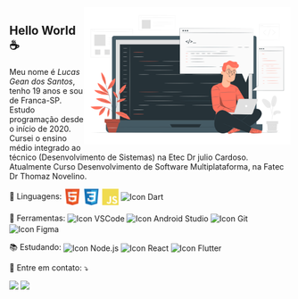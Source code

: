 <img src="https://raw.githubusercontent.com/LucasTKP/LucasTKP/main/image.svg" min-width="370px" max-width="370px" width="370px" align="right" alt="Notebook">

<h2>Hello World ☕</h2>

<p style="font-size:14px" align="left"> 
    Meu nome é <em>Lucas Gean dos Santos</em>, tenho 19 anos e sou de Franca-SP.<br>
    Estudo programação desde o início de 2020.<br>
    Cursei o ensino médio integrado ao técnico (Desenvolvimento de Sistemas) na Etec Dr julio Cardoso.
    Atualmente Curso Desenvolvimento de Software Multiplataforma, na Fatec Dr Thomaz Novelino.
</p>

<p align="left">🦄 Linguagens:
    <img align="center" alt="Icon HTML" height="30" title="HTML" src="https://raw.githubusercontent.com/devicons/devicon/master/icons/html5/html5-original.svg" />
    <img align="center" alt="Icon CSS" height="30" title="CSS" src="https://raw.githubusercontent.com/devicons/devicon/master/icons/css3/css3-original.svg" />
    <img align="center" alt="Icon Javascript" height="30" title="Javascript" src="https://raw.githubusercontent.com/devicons/devicon/master/icons/javascript/javascript-plain.svg" />
    <img align="center" alt="Icon Dart" height="30" title="Dart" src="https://firebasestorage.googleapis.com/v0/b/aredev-418e3.appspot.com/o/images%20to%20readme%2FDart-logo.png?alt=media&token=d54f31eb-9838-47ca-bca0-fc1aaf0ee965" />
    
</p>

<p align="left">💼 Ferramentas:
    <img align="center" alt="Icon VSCode" height="30" title="Visual Studio Code" src="https://cdn.jsdelivr.net/gh/devicons/devicon/icons/vscode/vscode-original.svg" />
    <img align="center" alt="Icon Android Studio" height="30" title="Android Studio" src="https://firebasestorage.googleapis.com/v0/b/aredev-418e3.appspot.com/o/images%20to%20readme%2Fpngwing.com%20(1).png?alt=media&token=8de23880-4dc1-4864-9bd1-5c67478b23fa" />
    <img align="center" alt="Icon Git" height="30" title="Git" src="https://cdn.jsdelivr.net/gh/devicons/devicon/icons/git/git-original.svg" />
    <img align="center" alt="Icon Figma" height="30" title="Figma" src="https://cdn.jsdelivr.net/gh/devicons/devicon/icons/figma/figma-original.svg" /> 
</p>

<p align="left">📚 Estudando:
    <img align="center" alt="Icon Node.js" height="30" title="Node.js" src="https://cdn.jsdelivr.net/gh/devicons/devicon/icons/nodejs/nodejs-original.svg" />
    <img align="center" alt="Icon React" height="30" title="React" src="https://cdn.jsdelivr.net/gh/devicons/devicon/icons/react/react-original.svg" />
    <img align="center" alt="Icon Flutter" height="30" title="Flutter" src="https://firebasestorage.googleapis.com/v0/b/aredev-418e3.appspot.com/o/images%20to%20readme%2Fpngwing.com.png?alt=media&token=f0ff7334-013d-4a49-89d5-b01935f8be32" />
</p>

<p align="left">💌 Entre em contato: ⤵️</p>
<p align="left">
    <a href="mailto:lucasgeansantos@gmail.com" target="_blank"><img height="30" src="https://img.shields.io/badge/Gmail-D14836?style=for-the-badge&logo=gmail&logoColor=white" target="_blank"></a>
    <a href="https://wa.me/+5516991614062" target="_blank"><img height="30" src="https://img.shields.io/badge/WhatsApp-25D366?style=for-the-badge&logo=whatsapp&logoColor=white" target="_blank"></a>
</p>
